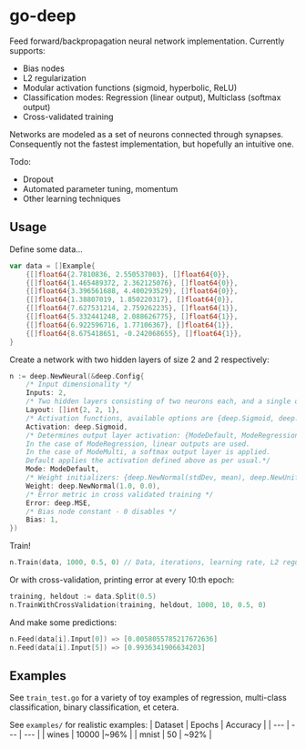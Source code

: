 # go-deep
Feed forward/backpropagation neural network implementation. Currently supports:
- Bias nodes
- L2 regularization
- Modular activation functions (sigmoid, hyperbolic, ReLU)
- Classification modes: Regression (linear output), Multiclass (softmax output)
- Cross-validated training

Networks are modeled as a set of neurons connected through synapses. Consequently not the fastest implementation, but hopefully an intuitive one.

Todo:
- Dropout
- Automated parameter tuning, momentum
- Other learning techniques

## Usage
Define some data...
```go
var data = []Example{
	{[]float64{2.7810836, 2.550537003}, []float64{0}},
	{[]float64{1.465489372, 2.362125076}, []float64{0}},
	{[]float64{3.396561688, 4.400293529}, []float64{0}},
	{[]float64{1.38807019, 1.850220317}, []float64{0}},
	{[]float64{7.627531214, 2.759262235}, []float64{1}},
	{[]float64{5.332441248, 2.088626775}, []float64{1}},
	{[]float64{6.922596716, 1.77106367}, []float64{1}},
	{[]float64{8.675418651, -0.242068655}, []float64{1}},
}
```

Create a network with two hidden layers of size 2 and 2 respectively:
```go
n := deep.NewNeural(&deep.Config{
	/* Input dimensionality */
	Inputs: 2,
	/* Two hidden layers consisting of two neurons each, and a single output */
	Layout: []int{2, 2, 1},
	/* Activation functions, available options are {deep.Sigmoid, deep.Tanh, deep.ReLU, deep.Linear} */
	Activation: deep.Sigmoid,
	/* Determines output layer activation: {ModeDefault, ModeRegression, ModeMulti}. 
	In the case of ModeRegression, linear outputs are used. 
	In the case of ModeMulti, a softmax output layer is applied.
	Default applies the activation defined above as per usual.*/
	Mode: ModeDefault,
	/* Weight initializers: {deep.NewNormal(stdDev, mean), deep.NewUniform(stdDev, mean)} */
	Weight: deep.NewNormal(1.0, 0.0),
	/* Error metric in cross validated training */
	Error: deep.MSE,
	/* Bias node constant - 0 disables */
	Bias: 1,
})
```
Train!
```go
n.Train(data, 1000, 0.5, 0) // Data, iterations, learning rate, L2 regularization parameter (gamma)
```
Or with cross-validation, printing error at every 10:th epoch:
```go
training, heldout := data.Split(0.5)
n.TrainWithCrossValidation(training, heldout, 1000, 10, 0.5, 0)
```
And make some predictions:
```go
n.Feed(data[i].Input[0]) => [0.0058055785217672636]
n.Feed(data[i].Input[5]) => [0.9936341906634203]
```

## Examples
See ```train_test.go``` for a variety of toy examples of regression, multi-class classification, binary classification, et cetera.

See ```examples/``` for realistic examples:
| Dataset | Epochs | Accuracy |
| --- | --- | --- |
| wines | 10000 |~96% |
| mnist | 50 | ~92% |
